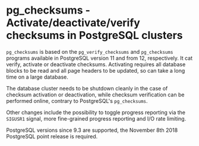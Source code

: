pg_checksums - Activate/deactivate/verify checksums in PostgreSQL clusters
==========================================================================

`pg_checksums` is based on the `pg_verify_checksums` and `pg_checksums`
programs available in PostgreSQL version 11 and from 12, respectively. It cat
verify, activate or deactivate checksums. Activating requires all database
blocks to be read and all page headers to be updated, so can take a long time
on a large database.

The database cluster needs to be shutdown cleanly in the case of checksum
activation or deactivation, while checksum verification can be performed
online, contrary to PostgreSQL's `pg_checksums`.

Other changes include the possibility to toggle progress reporting via the
`SIGUSR1` signal, more fine-grained progress reporting and I/O rate limiting.

PostgreSQL versions since 9.3 are supported, the November 8th 2018 PostgreSQL
point release is required.
